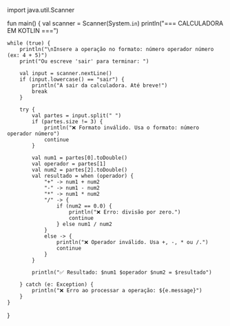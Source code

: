 import java.util.Scanner

fun main() {
    val scanner = Scanner(System.`in`)
    println("=== CALCULADORA EM KOTLIN ===")

    while (true) {
        println("\nInsere a operação no formato: número operador número (ex: 4 + 5)")
        print("Ou escreve 'sair' para terminar: ")

        val input = scanner.nextLine()
        if (input.lowercase() == "sair") {
            println("A sair da calculadora. Até breve!")
            break
        }

        try {
            val partes = input.split(" ")
            if (partes.size != 3) {
                println("❌ Formato inválido. Usa o formato: número operador número")
                continue
            }

            val num1 = partes[0].toDouble()
            val operador = partes[1]
            val num2 = partes[2].toDouble()
            val resultado = when (operador) {
                "+" -> num1 + num2
                "-" -> num1 - num2
                "*" -> num1 * num2
                "/" -> {
                    if (num2 == 0.0) {
                        println("❌ Erro: divisão por zero.")
                        continue
                    } else num1 / num2
                }
                else -> {
                    println("❌ Operador inválido. Usa +, -, * ou /.")
                    continue
                }
            }

            println("✅ Resultado: $num1 $operador $num2 = $resultado")

        } catch (e: Exception) {
            println("❌ Erro ao processar a operação: ${e.message}")
        }
    }
}
